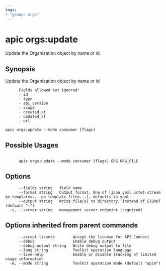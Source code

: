 ```yaml
---
tags:
- "group: orgs"
---
```

# apic orgs:update

Update the Organization object by name or id

## Synopsis

Update the Organization object by name or id
          
          Fields allowed but ignored:
          - id
          - type
          - api_version
          - scope
          - created_at
          - updated_at
          - url

```
apic orgs:update --mode consumer [flags]
```

## Possible Usages

```

      apic orgs:update --mode consumer [flags] ORG ORG_FILE

```

## Options

```
      --fields string   field name
      --format string   Output format. One of [json yaml octet-stream go-template=... go-template-file=...], defaults to yaml.
      --output string   Write file(s) to directory, instead of STDOUT (default "-")
  -s, --server string   management server endpoint (required)
```

## Options inherited from parent commands

```
      --accept-license        Accept the license for API Connect
      --debug                 Enable debug output
      --debug-output string   Write debug output to file
      --lang string           Toolkit operation language
      --live-help             Enable or disable tracking of limited usage information
  -m, --mode string           Toolkit operation mode (default "apim")
```
